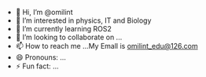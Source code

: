 - 👋 Hi, I’m @omilint
- 👀 I’m interested in physics, IT and Biology
- 🌱 I’m currently learning ROS2
- 💞️ I’m looking to collaborate on ...
- 📫 How to reach me ...My Emall is omilint_edu@126.com
- 😄 Pronouns: ...
- ⚡ Fun fact: ...

<!---
omilint/omilint is a ✨ special ✨ repository because its `README.md` (this file) appears on your GitHub profile.
You can click the Preview link to take a look at your changes.
--->
